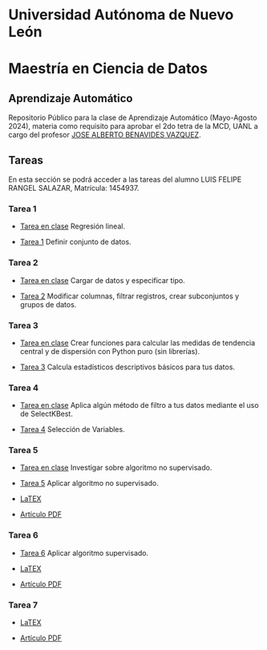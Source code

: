 # Universidad Autónoma de Nuevo León
# Maestría en Ciencia de Datos

## Aprendizaje Automático

Repositorio Público para la clase de Aprendizaje Automático (Mayo-Agosto 2024), materia como requisito para aprobar el 2do tetra de la MCD, UANL a cargo del profesor [JOSE ALBERTO BENAVIDES VAZQUEZ](https://github.com/albertobenavides).

## Tareas
En esta sección se podrá acceder a las tareas del alumno LUIS FELIPE RANGEL SALAZAR, Matrícula: 1454937.

### Tarea 1
- [Tarea en clase](Tareas/Regresion_lineal.ipynb) Regresión lineal.

- [Tarea 1](Tareas/Tarea1.ipynb) Definir conjunto de datos.

### Tarea 2
- [Tarea en clase](Tareas/Tarea2.ipynb) Cargar de datos y especificar tipo.

- [Tarea 2](Tareas/Tarea2.ipynb) Modificar columnas, filtrar registros, crear subconjuntos y grupos de datos.

### Tarea 3
- [Tarea en clase](Tareas/Tarea3.ipynb) Crear funciones para calcular las medidas de tendencia central y de dispersión con Python puro (sin librerías).

- [Tarea 3](Tareas/Tarea3.ipynb) Calcula estadísticos descriptivos básicos para tus datos.

### Tarea 4
- [Tarea en clase](Tareas/Tarea4.ipynb) Aplica algún método de filtro a tus datos mediante el uso de SelectKBest.

- [Tarea 4](Tareas/Tarea4.ipynb) Selección de Variables.

### Tarea 5
- [Tarea en clase](Tareas/Tarea5.ipynb) Investigar sobre algoritmo no supervisado.

- [Tarea 5](Tareas/Tarea5.ipynb) Aplicar algoritmo no supervisado.

- [LaTEX](LaTEX/Tarea5.tex)

- [Artículo PDF](LaTEX/Tarea5.pdf)

### Tarea 6

- [Tarea 6](Tareas/Tarea6.ipynb) Aplicar algoritmo supervisado.

- [LaTEX](LaTEX/Tarea6.tex)

- [Artículo PDF](LaTEX/Tarea6.pdf)

### Tarea 7

- [LaTEX](LaTEX/Tarea7.tex)

- [Artículo PDF](LaTEX/Tarea7.pdf)
